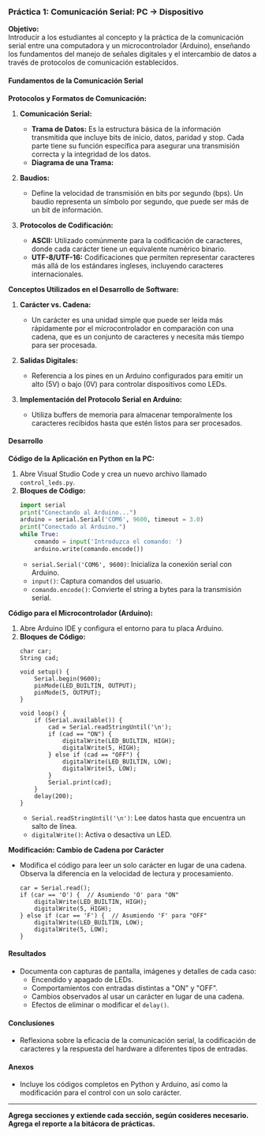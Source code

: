 ### Práctica 1: Comunicación Serial: PC → Dispositivo

**Objetivo:**  
Introducir a los estudiantes al concepto y la práctica de la comunicación serial entre una computadora y un microcontrolador (Arduino), enseñando los fundamentos del manejo de señales digitales y el intercambio de datos a través de protocolos de comunicación establecidos.

#### Fundamentos de la Comunicación Serial

**Protocolos y Formatos de Comunicación:**
1. **Comunicación Serial:**  
   - **Trama de Datos:** Es la estructura básica de la información transmitida que incluye bits de inicio, datos, paridad y stop. Cada parte tiene su función específica para asegurar una transmisión correcta y la integridad de los datos.
   - **Diagrama de una Trama:**  

2. **Baudios:**  
   - Define la velocidad de transmisión en bits por segundo (bps). Un baudio representa un símbolo por segundo, que puede ser más de un bit de información.

3. **Protocolos de Codificación:**  
   - **ASCII:** Utilizado comúnmente para la codificación de caracteres, donde cada carácter tiene un equivalente numérico binario.
   - **UTF-8/UTF-16:** Codificaciones que permiten representar caracteres más allá de los estándares ingleses, incluyendo caracteres internacionales.

**Conceptos Utilizados en el Desarrollo de Software:**
1. **Carácter vs. Cadena:**  
   - Un carácter es una unidad simple que puede ser leída más rápidamente por el microcontrolador en comparación con una cadena, que es un conjunto de caracteres y necesita más tiempo para ser procesada.

2. **Salidas Digitales:**  
   - Referencia a los pines en un Arduino configurados para emitir un alto (5V) o bajo (0V) para controlar dispositivos como LEDs.

3. **Implementación del Protocolo Serial en Arduino:**  
   - Utiliza buffers de memoria para almacenar temporalmente los caracteres recibidos hasta que estén listos para ser procesados.

#### Desarrollo

**Código de la Aplicación en Python en la PC:**
1. Abre Visual Studio Code y crea un nuevo archivo llamado `control_leds.py`.
2. **Bloques de Código:**
   ```python
   import serial
   print("Conectando al Arduino...")
   arduino = serial.Serial('COM6', 9600, timeout = 3.0)
   print("Conectado al Arduino.")
   while True:
       comando = input('Introduzca el comando: ')
       arduino.write(comando.encode())
   ```
   - `serial.Serial('COM6', 9600)`: Inicializa la conexión serial con Arduino.
   - `input()`: Captura comandos del usuario.
   - `comando.encode()`: Convierte el string a bytes para la transmisión serial.

**Código para el Microcontrolador (Arduino):**
1. Abre Arduino IDE y configura el entorno para tu placa Arduino.
2. **Bloques de Código:**
   ```arduino
   char car;
   String cad;

   void setup() {
       Serial.begin(9600);
       pinMode(LED_BUILTIN, OUTPUT);
       pinMode(5, OUTPUT);
   }

   void loop() {
       if (Serial.available()) {
           cad = Serial.readStringUntil('\n');
           if (cad == "ON") {
               digitalWrite(LED_BUILTIN, HIGH);
               digitalWrite(5, HIGH);
           } else if (cad == "OFF") {
               digitalWrite(LED_BUILTIN, LOW);
               digitalWrite(5, LOW);
           }
           Serial.print(cad);
       }
       delay(200);
   }
   ```
   - `Serial.readStringUntil('\n')`: Lee datos hasta que encuentra un salto de línea.
   - `digitalWrite()`: Activa o desactiva un LED.

**Modificación: Cambio de Cadena por Carácter**
- Modifica el código para leer un solo carácter en lugar de una cadena. Observa la diferencia en la velocidad de lectura y procesamiento.
   ```arduino
   car = Serial.read();
   if (car == 'O') {  // Asumiendo 'O' para "ON"
       digitalWrite(LED_BUILTIN, HIGH);
       digitalWrite(5, HIGH);
   } else if (car == 'F') {  // Asumiendo 'F' para "OFF"
       digitalWrite(LED_BUILTIN, LOW);
       digitalWrite(5, LOW);
   }
   ```

#### Resultados
- Documenta con capturas de pantalla, imágenes y detalles de cada caso:
   - Encendido y apagado de LEDs.
   - Comportamientos con entradas distintas a "ON" y "OFF".
   - Cambios observados al usar un carácter en lugar de una cadena.
   - Efectos de eliminar o modificar el `delay()`.

#### Conclusiones
- Reflexiona sobre la eficacia de la comunicación serial, la codificación de caracteres y la respuesta del hardware a diferentes tipos de entradas.

#### Anexos
- Incluye los códigos completos en Python y Arduino, así como la modificación para el control con un solo carácter.

---
**Agrega secciones y extiende cada sección, según cosideres necesario.**
**Agrega el reporte a la bitácora de prácticas.**
